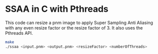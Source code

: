 # SSAA in C with Pthreads

This code can resize a pnm image to apply Super Sampling Anti Aliasing with any even resize factor or the resize factor of 3.
It also uses the Pthreads API.

```bash
make
./ssaa <input.pnm> <output.pnm> <resizeFactor> <numberOfThreads>
```
